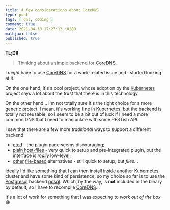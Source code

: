```yaml
---
title: A few considerations about CoreDNS
type: post
tags: [ dns, coding ]
comment: true
date: 2021-04-10 17:27:13 +0200
mathjax: false
published: true
---
```


**TL;DR**

> Thinking about a simple backend for [CoreDNS][].

I *might* have to use [CoreDNS][] for a work-related issue and I started
looking at it.

On the one hand, it's a cool project, whose adoption by the
[Kubernetes][] project says a lot about the trust that there is in this
technology.

On the other hand... I'm not totally sure it's the right choice for a
more generic project. I mean, it's working fine in [Kubernetes][], but
the backend is totally not reusable, so I seem to be a bit out of luck
if I need a more common DNS that I need to manipulate with some RESTish
API.

I saw that there are a few more *traditional* ways to support a
different backend:

- [etcd][] - the plugin page seems discouraging;
- [plain host-files][host] - very quick to setup and pre-integrated plugin,
  but the interface is *really* low-level;
- [other][auto] [file-based][file] alternatives - still quick to setup, but *files*...

Ideally I'd like something that I can then install inside another
[Kubernetes][] cluster and have some kind of persistence, so my choice
so far is to use the [Postgresql][] backend [pdsql][]. Which, by the
way, is **not** included in the binary by default, so I have to
recompile [CoreDNS][]...

It's a lot of work for something that I was expecting to *work out of
the box* 😅

[CoreDNS]: https://coredns.io/
[Kubernetes]: https://kubernetes.io/
[Postgresql]: https://www.postgresql.org/
[host]: https://coredns.io/plugins/hosts/
[etcd]: https://coredns.io/plugins/etcd/
[auto]: https://coredns.io/plugins/auto/
[file]: https://coredns.io/plugins/file/
[pdsql]: https://coredns.io/explugins/pdsql/

